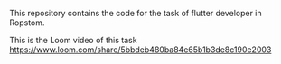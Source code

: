 This repository contains the code for the task of flutter developer in Ropstom.

This is the Loom video of this task https://www.loom.com/share/5bbdeb480ba84e65b1b3de8c190e2003
